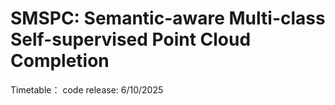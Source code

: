 # SMSPC: Semantic-aware Multi-class Self-supervised Point Cloud Completion
Timetable：
  code release: 6/10/2025
